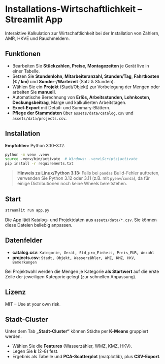 # Installations-Wirtschaftlichkeit – Streamlit App

Interaktive Kalkulation zur Wirtschaftlichkeit bei der Installation von Zählern, AMR, HKVE und Rauchmeldern.

## Funktionen
- Bearbeiten Sie **Stückzahlen, Preise, Montagezeiten** je Gerät live in einer Tabelle.
- Setzen Sie **Stundenlohn, Mitarbeiteranzahl, Stunden/Tag**, **Fahrtkosten (€ / km)** und **Sonder-/Wartezeit** (Satz & Stunden).
- Wählen Sie ein **Projekt** (Stadt/Objekt) zur Vorbelegung der Mengen oder arbeiten Sie **manuell**.
- Automatische Berechnung von **Erlös, Arbeitsstunden, Lohnkosten, Deckungsbeitrag**, Marge und kalkulierten Arbeitstagen.
- **Excel-Export** mit Detail- und Summary-Blättern.
- **Pflege der Stammdaten** über `assets/data/catalog.csv` und `assets/data/projects.csv`.

## Installation

**Empfohlen:** Python 3.10–3.12.

```bash
python -m venv .venv
source .venv/bin/activate  # Windows: .venv\Scripts\activate
pip install -r requirements.txt
```

> **Hinweis zu Linux/Python 3.13:** Falls bei `pandas` Build-Fehler auftreten, verwenden Sie Python 3.12 oder 3.11 (z.B. mit `pyenv`/`conda`), da für einige Distributionen noch keine Wheels bereitstehen.

## Start

```bash
streamlit run app.py
```

Die App lädt Katalog- und Projektdaten aus `assets/data/*.csv`. Sie können diese Dateien beliebig anpassen.

## Datenfelder

- **catalog.csv**: `Kategorie, Gerät, Std_pro_Einheit, Preis_EUR, Anzahl`
- **projects.csv**: `Stadt, Objekt, Wasserzähler, WMZ, KMZ, HKV, Bemerkungen`

Bei Projektwahl werden die Mengen je Kategorie **als Startwert** auf die erste Zeile der jeweiligen Kategorie gelegt (zur schnellen Anpassung).

## Lizenz
MIT – Use at your own risk.


## Stadt-Cluster
Unter dem Tab **„Stadt-Cluster“** können Städte per **K-Means** gruppiert werden.
- Wählen Sie die **Features** (Wasserzähler, WMZ, KMZ, HKV).
- Legen Sie **k** (2–8) fest.
- Ergebnis als Tabelle und **PCA-Scatterplot** (matplotlib), plus **CSV-Export**.

